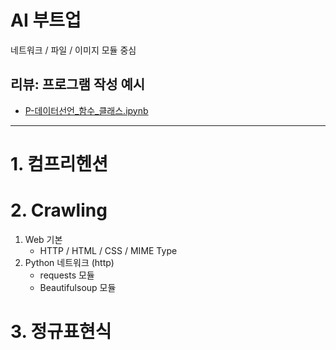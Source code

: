# AI 부트업

네트워크 / 파일 / 이미지 모듈 중심

## 리뷰: 프로그램 작성 예시
 - [P-데이터선언_함수_클래스.ipynb](notebooks/P-데이터선언_함수_클래스.ipynb)

---

# 1. 컴프리헨션

# 2. Crawling

1. Web 기본
   - HTTP / HTML / CSS / MIME Type
2. Python 네트워크 (http)
   - requests 모듈
   - Beautifulsoup 모듈

# 3. 정규표현식

<!--

2. Image module: Pillow
NumPy, Pandas, Matplotlib, Seaborn
-->
